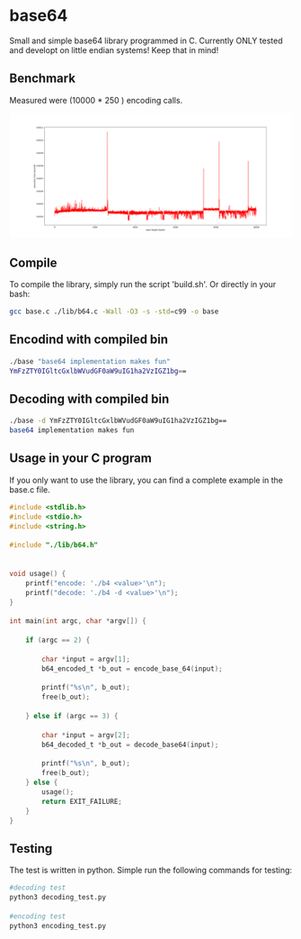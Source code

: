 # base64
Small and simple base64 library programmed in C. Currently ONLY tested and developt on little endian systems! Keep that in mind!

## Benchmark

Measured were (10000 * 250 ) encoding calls.

![Plot](https://github.com/AICDEV/base64/blob/master/benchmark.png)

## Compile
To compile the library, simply run the script 'build.sh'. Or directly in your bash:
```bash
gcc base.c ./lib/b64.c -Wall -O3 -s -std=c99 -o base
```

## Encodind with compiled bin
```bash
./base "base64 implementation makes fun"
YmFzZTY0IGltcGxlbWVudGF0aW9uIG1ha2VzIGZ1bg==
```

## Decoding with compiled bin
```bash
./base -d YmFzZTY0IGltcGxlbWVudGF0aW9uIG1ha2VzIGZ1bg==
base64 implementation makes fun
```

## Usage in your C program
If you only want to use the library, you can find a complete example in the base.c file.
```c
#include <stdlib.h>
#include <stdio.h>
#include <string.h>

#include "./lib/b64.h"


void usage() {
    printf("encode: './b4 <value>'\n");
    printf("decode: './b4 -d <value>'\n");
}

int main(int argc, char *argv[]) {

    if (argc == 2) {
        
        char *input = argv[1];
        b64_encoded_t *b_out = encode_base_64(input);

        printf("%s\n", b_out);
        free(b_out);
       
    } else if (argc == 3) {
     
        char *input = argv[2];
        b64_decoded_t *b_out = decode_base64(input);
        
        printf("%s\n", b_out);
        free(b_out);
    } else {
        usage();
        return EXIT_FAILURE;
    }
}
```

## Testing
The test is written in python. Simple run the following commands for testing:
```bash
#decoding test
python3 decoding_test.py

#encoding test
python3 encoding_test.py
```